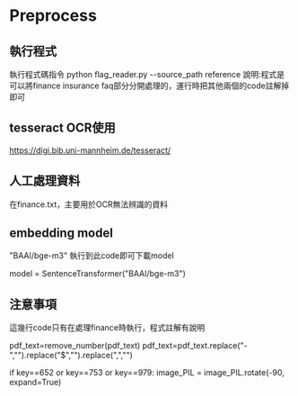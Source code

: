 # Preprocess
## 執行程式
執行程式碼指令 python flag_reader.py  --source_path reference
說明:程式是可以將finance insurance faq部分分開處理的，運行時把其他兩個的code註解掉即可
## tesseract OCR使用
https://digi.bib.uni-mannheim.de/tesseract/ 
## 人工處理資料
在finance.txt，主要用於OCR無法辨識的資料
## embedding model
"BAAI/bge-m3"
執行到此code即可下載model

model = SentenceTransformer("BAAI/bge-m3")

## 注意事項
這幾行code只有在處理finance時執行，程式註解有說明

pdf_text=remove_number(pdf_text)
pdf_text=pdf_text.replace("-","").replace("$","").replace(",","")

if key==652 or key==753 or key==979: image_PIL = image_PIL.rotate(-90, expand=True) 


